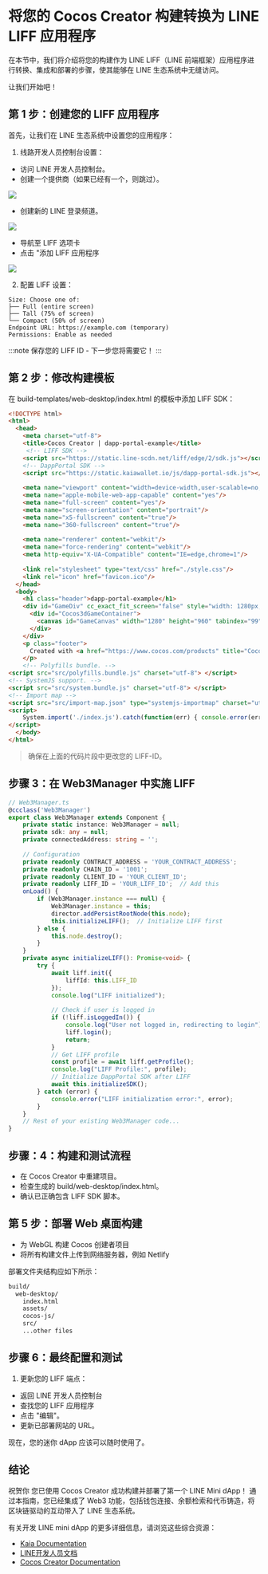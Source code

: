 # 将您的 Cocos Creator 构建转换为 LINE LIFF 应用程序

在本节中，我们将介绍将您的构建作为 LINE LIFF（LINE 前端框架）应用程序进行转换、集成和部署的步骤，使其能够在 LINE 生态系统中无缝访问。

让我们开始吧！

## 第 1 步：创建您的 LIFF 应用程序<a id="create-liff-app"></a>

首先，让我们在 LINE 生态系统中设置您的应用程序：

1. 线路开发人员控制台设置：

  - 访问 LINE 开发人员控制台。
  - 创建一个提供商（如果已经有一个，则跳过）。

  ![](/img/minidapps/cocos-creator/cocos-liff-create.png)

  - 创建新的 LINE 登录频道。

  ![](/img/minidapps/unity-minidapp/line-login-lc.png)

  - 导航至 LIFF 选项卡
  - 点击 "添加 LIFF 应用程序

  ![](/img/minidapps/unity-minidapp/line-liff-add.png)

2. 配置 LIFF 设置：

```code
Size: Choose one of:
├── Full (entire screen)
├── Tall (75% of screen)
└── Compact (50% of screen)
Endpoint URL: https://example.com (temporary)
Permissions: Enable as needed
```

:::note
保存您的 LIFF ID - 下一步您将需要它！
:::

## 第 2 步：修改构建模板<a id="modify-build-template"></a>

在 build-templates/web-desktop/index.html 的模板中添加 LIFF SDK：

```html
<!DOCTYPE html>
<html>
  <head>
    <meta charset="utf-8">
    <title>Cocos Creator | dapp-portal-example</title>
     <!-- LIFF SDK -->
    <script src="https://static.line-scdn.net/liff/edge/2/sdk.js"></script>
    <!-- DappPortal SDK -->
    <script src="https://static.kaiawallet.io/js/dapp-portal-sdk.js"></script>
        
    <meta name="viewport" content="width=device-width,user-scalable=no,initial-scale=1,minimum-scale=1,maximum-scale=1,minimal-ui=true"/>
    <meta name="apple-mobile-web-app-capable" content="yes"/>
    <meta name="full-screen" content="yes"/>
    <meta name="screen-orientation" content="portrait"/>
    <meta name="x5-fullscreen" content="true"/>
    <meta name="360-fullscreen" content="true"/>
    
    <meta name="renderer" content="webkit"/>
    <meta name="force-rendering" content="webkit"/>
    <meta http-equiv="X-UA-Compatible" content="IE=edge,chrome=1"/>
    
    <link rel="stylesheet" type="text/css" href="./style.css"/>
    <link rel="icon" href="favicon.ico"/>
  </head>
  <body>
    <h1 class="header">dapp-portal-example</h1>
    <div id="GameDiv" cc_exact_fit_screen="false" style="width: 1280px; height: 960px;">
      <div id="Cocos3dGameContainer">
        <canvas id="GameCanvas" width="1280" height="960" tabindex="99"></canvas>
      </div>
    </div>
    <p class="footer">
      Created with <a href="https://www.cocos.com/products" title="Cocos Creator">Cocos Creator</a>
    </p>
    <!-- Polyfills bundle. -->
<script src="src/polyfills.bundle.js" charset="utf-8"> </script>    
<!-- SystemJS support. -->
<script src="src/system.bundle.js" charset="utf-8"> </script>
<!-- Import map -->
<script src="src/import-map.json" type="systemjs-importmap" charset="utf-8"> </script>
<script>
    System.import('./index.js').catch(function(err) { console.error(err); })
</script>
  </body>
</html>
```

> 确保在上面的代码片段中更改您的 LIFF-ID。

## 步骤 3：在 Web3Manager 中实施 LIFF<a id="implementing-liff-in-web3manager"></a>

```typescript
// Web3Manager.ts
@ccclass('Web3Manager')
export class Web3Manager extends Component {
    private static instance: Web3Manager = null;
    private sdk: any = null;
    private connectedAddress: string = '';
    
    // Configuration
    private readonly CONTRACT_ADDRESS = 'YOUR_CONTRACT_ADDRESS';
    private readonly CHAIN_ID = '1001';
    private readonly CLIENT_ID = 'YOUR_CLIENT_ID';
    private readonly LIFF_ID = 'YOUR_LIFF_ID';  // Add this
    onLoad() {
        if (Web3Manager.instance === null) {
            Web3Manager.instance = this;
            director.addPersistRootNode(this.node);
            this.initializeLIFF();  // Initialize LIFF first
        } else {
            this.node.destroy();
        }
    }
    private async initializeLIFF(): Promise<void> {
        try {
            await liff.init({
                liffId: this.LIFF_ID
            });
            console.log("LIFF initialized");
            
            // Check if user is logged in
            if (!liff.isLoggedIn()) {
                console.log("User not logged in, redirecting to login");
                liff.login();
                return;
            }
            // Get LIFF profile
            const profile = await liff.getProfile();
            console.log("LIFF Profile:", profile);
            // Initialize DappPortal SDK after LIFF
            await this.initializeSDK();
        } catch (error) {
            console.error("LIFF initialization error:", error);
        }
    }
    // Rest of your existing Web3Manager code...
}

```

## 步骤：4：构建和测试流程<a id="build-and-test-process"></a>

- 在 Cocos Creator 中重建项目。
- 检查生成的 build/web-desktop/index.html。
- 确认已正确包含 LIFF SDK 脚本。

## 第 5 步：部署 Web 桌面构建<a id="deploy-web-desktop-build"></a>

- 为 WebGL 构建 Cocos 创建者项目
- 将所有构建文件上传到网络服务器，例如 Netlify

部署文件夹结构应如下所示：

```bash
build/
  web-desktop/
    index.html
    assets/
    cocos-js/
    src/
    ...other files
```

## 步骤 6：最终配置和测试<a id="final-configuration-and-testing"></a>

1. 更新您的 LIFF 端点：
  - 返回 LINE 开发人员控制台
  - 查找您的 LIFF 应用程序
  - 点击 "编辑"。
  - 更新已部署网站的 URL。

现在，您的迷你 dApp 应该可以随时使用了。

## 结论<a id="conclusion"></a>

祝贺你 您已使用 Cocos Creator 成功构建并部署了第一个 LINE Mini dApp！ 通过本指南，您已经集成了 Web3 功能，包括钱包连接、余额检索和代币铸造，将区块链驱动的互动带入了 LINE 生态系统。

有关开发 LINE mini dApp 的更多详细信息，请浏览这些综合资源：

- [Kaia Documentation](https://docs.kaia.io/)
- [LINE开发人员文档](https://developers.line.biz/en/docs/line-mini-app/)
- [Cocos Creator Documentation](https://docs.cocos.com/creator/3.8/manual/en/getting-started/)